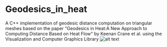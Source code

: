 # Geodesics_in_heat
A C++ implementation of geodesic distance computation on triangular meshes based on the paper "Geodesics in Heat:A New Approach to Computing Distance Based on Heat Flow" by Keenan Crane et al. using the Visualization and Computer Graphics Library
![alt text](https://github.com/IasonManolas/Geodesics_in_heat/master/fertility.png)
